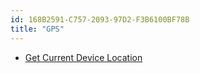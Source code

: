 ```yaml
---
id: 168B2591-C757-2093-97D2-F3B6100BF78B
title: "GPS"
---
```


-   [Get Current Device Location](/Recipes/android/os_device_resources/gps/get_current_device_location)
